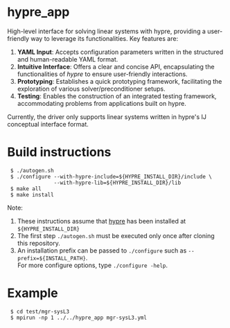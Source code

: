# hypre_app
High-level interface for solving linear systems with hypre, providing a user-friendly way to leverage its functionalities. Key features are:
1. **YAML Input**: Accepts configuration parameters written in the structured and human-readable YAML format.
2. **Intuitive Interface**: Offers a clear and concise API, encapsulating the functionalities of *hypre* to ensure user-friendly interactions.
3. **Prototyping**: Establishes a quick prototyping framework, facilitating the exploration of various solver/preconditioner setups.
4. **Testing**: Enables the construction of an integrated testing framework, accommodating problems from applications built on hypre.

Currently, the driver only supports linear systems written in hypre's IJ conceptual interface format.

# Build instructions

```
 $ ./autogen.sh
 $ ./configure --with-hypre-include=${HYPRE_INSTALL_DIR}/include \
               --with-hypre-lib=${HYPRE_INSTALL_DIR}/lib
 $ make all
 $ make install
```

Note:
1. These instructions assume that [hypre](https://github.com/hypre-space/hypre) has been installed at `${HYPRE_INSTALL_DIR}`
2. The first step `./autogen.sh` must be executed only once after cloning this repository.
3. An installation prefix can be passed to `./configure` such as `--prefix=${INSTALL_PATH}`.  
   For more configure options, type `./configure -help`.

# Example

```
 $ cd test/mgr-sysL3
 $ mpirun -np 1 ../../hypre_app mgr-sysL3.yml
```
